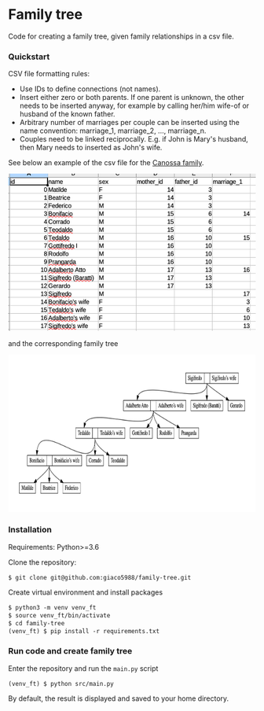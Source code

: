 # Family tree
Code for creating a family tree, given family relationships in a csv file.

### Quickstart

CSV file formatting rules:
* Use IDs to define connections (not names).
* Insert either zero or both parents. If one parent is unknown, the other needs to be inserted anyway, for example by
calling her/him wife-of or husband of the known father.
* Arbitrary number of marriages per couple can be inserted using the name convention: marriage_1, marriage_2, ..., 
marriage_n.
* Couples need to be linked reciprocally. E.g. if John is Mary's husband, then Mary needs to inserted as John's wife.

See below an example of the csv file for the [Canossa family](https://it.wikipedia.org/wiki/Canossa_(famiglia)#Genealogia_essenziale).

<img src="docs/sample_csv.png" height="320">

and the corresponding family tree

<img src="docs/sample_render.png" height="320">

### Installation
Requirements: Python>=3.6

Clone the repository:
```bash
$ git clone git@github.com:giaco5988/family-tree.git
```
Create virtual environment and install packages
```
$ python3 -m venv venv_ft
$ source venv_ft/bin/activate
$ cd family-tree
(venv_ft) $ pip install -r requirements.txt
```

### Run code and create family tree

Enter the repository and run the `main.py` script
```
(venv_ft) $ python src/main.py
```
By default, the result is displayed and saved to your home directory.
